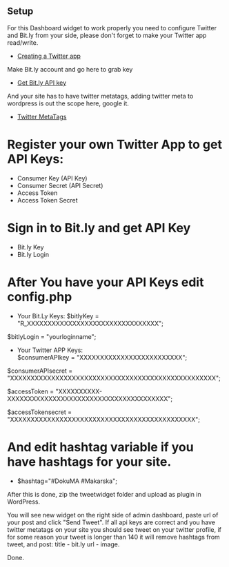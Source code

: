 ## Setup
For this Dashboard widget to work properly you need to configure Twitter and Bit.ly from your side, please don't forget to make your Twitter app read/write.

* [Creating a Twitter app](https://github.com/twitter/ospriet/wiki/Creating-a-Twitter-app)

Make Bit.ly account and go here to grab key

* [Get Bit.ly API key](https://bitly.com/a/your_api_key)

And your site has to have twitter metatags, adding twitter meta to wordpress is out the scope here, google it.

* [Twitter MetaTags](https://dev.twitter.com/cards/types/summary)

# Register your own Twitter App to get API Keys:
- Consumer Key (API Key)			
- Consumer Secret (API Secret)
- Access Token
- Access Token Secret

# Sign in to Bit.ly and get API Key
- Bit.ly Key
- Bit.ly Login

# After You have your API Keys edit config.php

- Your Bit.Ly Keys:
$bitlyKey          = "R_XXXXXXXXXXXXXXXXXXXXXXXXXXXXXXXX";

$bitlyLogin        = "yourloginname";


- Your Twitter APP Keys:		  
$consumerAPIkey    = "XXXXXXXXXXXXXXXXXXXXXXXXX";

$consumerAPIsecret = "XXXXXXXXXXXXXXXXXXXXXXXXXXXXXXXXXXXXXXXXXXXXXXXXXX";

$accessToken       = "XXXXXXXXXX-XXXXXXXXXXXXXXXXXXXXXXXXXXXXXXXXXXXXXXX";

$accessTokensecret = "XXXXXXXXXXXXXXXXXXXXXXXXXXXXXXXXXXXXXXXXXXXXX";

# And edit hashtag variable if you have hashtags for your site.
- $hashtag="#DokuMA #Makarska";


After this is done, zip the tweetwidget folder and upload as plugin in WordPress.

You will see new widget on the right side of admin dashboard, paste url of your post and click "Send Tweet".
If all api keys are correct and you have twitter metatags on your site you should see tweet on your twitter profile, if for some reason your tweet is longer than 140 it will remove hashtags from tweet, and post: title - bit.ly url - image.

Done.

